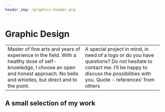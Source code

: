 ```yaml
---
header_img: /graphics-header.png
---
```


# Graphic Design

<table>
<tr>
<td>
Master of fine arts and years of experience in the field. With a healthy dose of self-knowledge, I choose an open and honest approach. No bells and whistles, but direct and to the point.
</td>
<td>
A special project in mind, in need of a logo or do you have questions? Do not hesitate to contact me. I’ll be happy to discuss the possibilities with you. Quote - references’ from others
</td>
</tr>
</table>

## A small selection of my work
